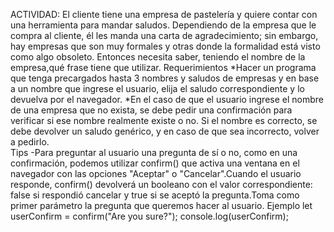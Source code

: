 ACTIVIDAD:
El cliente tiene una empresa de pastelería y quiere contar con una herramienta para mandar saludos. 
Dependiendo de la empresa que le compra al cliente, él les manda una carta de agradecimiento; sin 
embargo, hay empresas que son muy formales y otras donde la formalidad está visto como algo obsoleto. 
Entonces necesita saber, teniendo el nombre de la empresa,qué frase tiene que utilizar.
Requerimientos
*Hacer un programa que tenga precargados hasta 3 nombres y saludos de empresas y en base 
a un nombre que ingrese el usuario, elija el saludo correspondiente y lo devuelva por el 
navegador.
*En el caso de que el usuario ingrese el nombre de una empresa que no exista, se debe 
pedir una confirmación para verificar si ese nombre realmente existe o no. Si el nombre 
es correcto, se debe devolver un saludo genérico, y en caso de que sea incorrecto, volver 
a pedirlo.  
Tips
-Para preguntar al usuario una pregunta de sí o no, como en una confirmación, podemos 
utilizar confirm() que activa una ventana en el navegador con las opciones "Aceptar" 
o "Cancelar".Cuando el usuario responde, confirm() devolverá un booleano con el valor 
correspondiente: false si respondió cancelar y true si se aceptó la pregunta.Toma 
como primer parámetro la pregunta que queremos hacer al usuario.
Ejemplo
let userConfirm = confirm("Are you sure?");
console.log(userConfirm);
